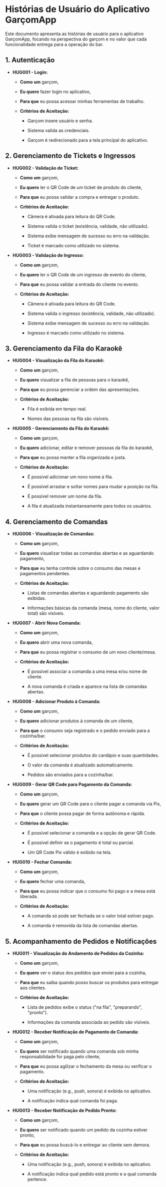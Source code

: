 # Histórias de Usuário do Aplicativo GarçomApp

Este documento apresenta as histórias de usuário para o aplicativo GarçomApp, focando na perspectiva do garçom e no valor que cada funcionalidade entrega para a operação do bar.

## 1. Autenticação

- **HUG001 - Login:**
    
    - **Como um** garçom,
        
    - **Eu quero** fazer login no aplicativo,
        
    - **Para que** eu possa acessar minhas ferramentas de trabalho.
        
    - **Critérios de Aceitação:**
        
        - Garçom insere usuário e senha.
            
        - Sistema valida as credenciais.
            
        - Garçom é redirecionado para a tela principal do aplicativo.
            

## 2. Gerenciamento de Tickets e Ingressos

- **HUG002 - Validação de Ticket:**
    
    - **Como um** garçom,
        
    - **Eu quero** ler o QR Code de um ticket de produto do cliente,
        
    - **Para que** eu possa validar a compra e entregar o produto.
        
    - **Critérios de Aceitação:**
        
        - Câmera é ativada para leitura do QR Code.
            
        - Sistema valida o ticket (existência, validade, não utilizado).
            
        - Sistema exibe mensagem de sucesso ou erro na validação.
            
        - Ticket é marcado como utilizado no sistema.
            
- **HUG003 - Validação de Ingresso:**
    
    - **Como um** garçom,
        
    - **Eu quero** ler o QR Code de um ingresso de evento do cliente,
        
    - **Para que** eu possa validar a entrada do cliente no evento.
        
    - **Critérios de Aceitação:**
        
        - Câmera é ativada para leitura do QR Code.
            
        - Sistema valida o ingresso (existência, validade, não utilizado).
            
        - Sistema exibe mensagem de sucesso ou erro na validação.
            
        - Ingresso é marcado como utilizado no sistema.
            

## 3. Gerenciamento da Fila do Karaokê

- **HUG004 - Visualização da Fila do Karaokê:**
    
    - **Como um** garçom,
        
    - **Eu quero** visualizar a fila de pessoas para o karaokê,
        
    - **Para que** eu possa gerenciar a ordem das apresentações.
        
    - **Critérios de Aceitação:**
        
        - Fila é exibida em tempo real.
            
        - Nomes das pessoas na fila são visíveis.
            
- **HUG005 - Gerenciamento da Fila do Karaokê:**
    
    - **Como um** garçom,
        
    - **Eu quero** adicionar, editar e remover pessoas da fila do karaokê,
        
    - **Para que** eu possa manter a fila organizada e justa.
        
    - **Critérios de Aceitação:**
        
        - É possível adicionar um novo nome à fila.
            
        - É possível arrastar e soltar nomes para mudar a posição na fila.
            
        - É possível remover um nome da fila.
            
        - A fila é atualizada instantaneamente para todos os usuários.
            

## 4. Gerenciamento de Comandas

- **HUG006 - Visualização de Comandas:**
    
    - **Como um** garçom,
        
    - **Eu quero** visualizar todas as comandas abertas e as aguardando pagamento,
        
    - **Para que** eu tenha controle sobre o consumo das mesas e pagamentos pendentes.
        
    - **Critérios de Aceitação:**
        
        - Listas de comandas abertas e aguardando pagamento são exibidas.
            
        - Informações básicas da comanda (mesa, nome do cliente, valor total) são visíveis.
            
- **HUG007 - Abrir Nova Comanda:**
    
    - **Como um** garçom,
        
    - **Eu quero** abrir uma nova comanda,
        
    - **Para que** eu possa registrar o consumo de um novo cliente/mesa.
        
    - **Critérios de Aceitação:**
        
        - É possível associar a comanda a uma mesa e/ou nome de cliente.
            
        - A nova comanda é criada e aparece na lista de comandas abertas.
            
- **HUG008 - Adicionar Produto à Comanda:**
    
    - **Como um** garçom,
        
    - **Eu quero** adicionar produtos à comanda de um cliente,
        
    - **Para que** o consumo seja registrado e o pedido enviado para a cozinha/bar.
        
    - **Critérios de Aceitação:**
        
        - É possível selecionar produtos do cardápio e suas quantidades.
            
        - O valor da comanda é atualizado automaticamente.
            
        - Pedidos são enviados para a cozinha/bar.
            
- **HUG009 - Gerar QR Code para Pagamento da Comanda:**
    
    - **Como um** garçom,
        
    - **Eu quero** gerar um QR Code para o cliente pagar a comanda via Pix,
        
    - **Para que** o cliente possa pagar de forma autônoma e rápida.
        
    - **Critérios de Aceitação:**
        
        - É possível selecionar a comanda e a opção de gerar QR Code.
            
        - É possível definir se o pagamento é total ou parcial.
            
        - Um QR Code Pix válido é exibido na tela.
            
- **HUG010 - Fechar Comanda:**
    
    - **Como um** garçom,
        
    - **Eu quero** fechar uma comanda,
        
    - **Para que** eu possa indicar que o consumo foi pago e a mesa está liberada.
        
    - **Critérios de Aceitação:**
        
        - A comanda só pode ser fechada se o valor total estiver pago.
            
        - A comanda é removida da lista de comandas abertas.
            

## 5. Acompanhamento de Pedidos e Notificações

- **HUG011 - Visualização do Andamento de Pedidos da Cozinha:**
    
    - **Como um** garçom,
        
    - **Eu quero** ver o status dos pedidos que enviei para a cozinha,
        
    - **Para que** eu saiba quando posso buscar os produtos para entregar aos clientes.
        
    - **Critérios de Aceitação:**
        
        - Lista de pedidos exibe o status ("na fila", "preparando", "pronto").
            
        - Informações da comanda associada ao pedido são visíveis.
            
- **HUG012 - Receber Notificação de Pagamento de Comanda:**
    
    - **Como um** garçom,
        
    - **Eu quero** ser notificado quando uma comanda sob minha responsabilidade for paga pelo cliente,
        
    - **Para que** eu possa agilizar o fechamento da mesa ou verificar o pagamento.
        
    - **Critérios de Aceitação:**
        
        - Uma notificação (e.g., push, sonora) é exibida no aplicativo.
            
        - A notificação indica qual comanda foi paga.
            
- **HUG013 - Receber Notificação de Pedido Pronto:**
    
    - **Como um** garçom,
        
    - **Eu quero** ser notificado quando um pedido da cozinha estiver pronto,
        
    - **Para que** eu possa buscá-lo e entregar ao cliente sem demora.
        
    - **Critérios de Aceitação:**
        
        - Uma notificação (e.g., push, sonora) é exibida no aplicativo.
            
        - A notificação indica qual pedido está pronto e a qual comanda pertence.